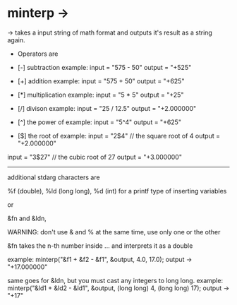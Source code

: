 # minterp ->

-> takes a input string of math format and outputs it's result as a string again.

- Operators are

- [-] subtraction
example:
input  = "575 - 50"
output = "+525"

- [+] addition
example:
input  = "575 + 50"
output = "+625"

- [*] multiplication
example:
input  = "5 * 5"
output = "+25"

- [/] divison
example:
input  = "25 / 12.5"
output = "+2.000000"

- [^] the power of
example:
input  = "5^4"
output = "+625"

- [$] the root of
example:
input  = "2$4" // the square root of 4
output = "+2.000000"

input  = "3$27" // the cubic root of 27
output = "+3.000000"

------------------------------------------
additional stdarg characters are

%f (double), %ld (long long), %d (int) for a printf type of inserting variables

or

&fn and &ldn, 

WARNING: don't use & and % at the same time, use only one or the other

&fn takes the n-th number inside ... and interprets it as a double

example:
minterp("&f1 + &f2 - &f1", &output, 4.0, 17.0);
output -> "+17.000000"

same goes for &ldn, but you must cast any integers to long long.
example:
minterp("&ld1 + &ld2 - &ld1", &output, (long long) 4, (long long) 17);
output -> "+17"
